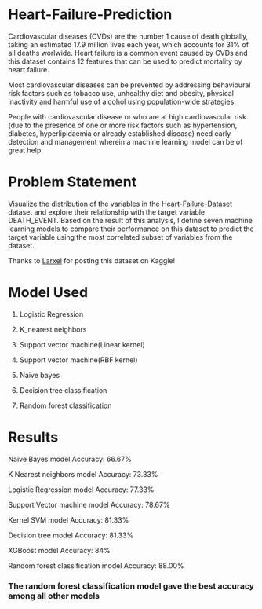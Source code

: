 # Heart-Failure-Prediction
Cardiovascular diseases (CVDs) are the number 1 cause of death globally, taking an estimated 17.9 million lives each year, which accounts for 31% of all deaths worlwide.
Heart failure is a common event caused by CVDs and this dataset contains 12 features that can be used to predict mortality by heart failure.

Most cardiovascular diseases can be prevented by addressing behavioural risk factors such as tobacco use, unhealthy diet and obesity, physical inactivity and harmful use of alcohol using population-wide strategies.

People with cardiovascular disease or who are at high cardiovascular risk (due to the presence of one or more risk factors such as hypertension, diabetes, hyperlipidaemia or already established disease) need early detection and management wherein a machine learning model can be of great help.


# Problem Statement
Visualize the distribution of the variables in the [Heart-Failure-Dataset](https://www.kaggle.com/andrewmvd/heart-failure-clinical-data) dataset and explore their relationship with the target variable DEATH_EVENT. 
Based on the result of this analysis, I define seven machine learning models to compare their performance on this dataset to predict the target variable using the most correlated subset of variables from the dataset.

Thanks to [Larxel](https://www.kaggle.com/andrewmvd) for posting this dataset on Kaggle!


# Model Used  
  1. Logistic Regression
  
  2. K_nearest neighbors
  
  3. Support vector machine(Linear kernel)
  
  4. Support vector machine(RBF kernel)
  
  5. Naive bayes
  
  6. Decision tree classification
  
  7. Random forest classification
  
# Results

  Naive Bayes model Accuracy:  66.67% 
  
  K Nearest neighbors model Accuracy:  73.33% 
  
  Logistic Regression model Accuracy:  77.33% 
  
  Support Vector machine model Accuracy:  78.67% 
  
  Kernel SVM model Accuracy:  81.33% 
  
  Decision tree model Accuracy:  81.33% 
  
  XGBoost model Accuracy: 84%
  
  Random forest classification model Accuracy:  88.00% 

### The random forest classification model gave the best accuracy among all other models 


